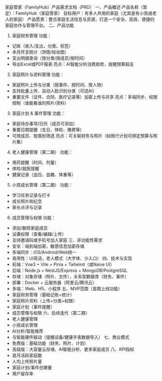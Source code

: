 家庭管家（FamilyHub）产品需求文档（PRD）
一、产品概述
产品名称（暂定）：FamilyHub（家庭管家）
目标用户：有多人共用的家庭（尤其是有小孩或老人的家庭）
产品愿景：整合家庭生活信息与资源，打造一个安全、高效、便捷的家庭协作与管理平台。
二、产品功能
1. 家庭财务管理
功能：
- 记账（收入/支出，分类、标签）
- 本月开支统计（饼图/柱状图）
- 支出明细查询（按分类/按成员/按时间）
- 导出Excel或PDF报表
亮点：AI智能分析消费趋势，提醒预算超支
2. 家庭照片与资料管理
功能：
- 家庭照片上传与分类（按事件、按时间、按人物）
- 支持批量上传、自动人脸识别分类（可选AI）
- 重要文件（证件、合同、医疗记录等）加密上传与共享
亮点：多端同步、权限控制（谁能看谁的照片/资料）
3. 家庭计划 & 事件管理
功能：
- 家庭待办事项/日历（成员可添加）
- 重要日期提醒（生日、体检、缴费等）
- 可按成员、按类别筛选
亮点：可关联财务与照片（如旅行计划可绑定预算与照片集）
4. 老人健康管理（第二期）
功能：
- 用药提醒（时间、剂量）
- 体检/就医提醒
- 健康记录（血压、血糖、体重等）
5. 小孩成长管理（第二期）
功能：
- 学习任务记录与打卡
- 成长照片和纪念
- 家长点评与记录
6. 成员管理与权限
功能：
- 添加/删除家庭成员
- 设置权限（查看/编辑/上传）
- 支持邀请码或手机号加入家庭
三、非功能性需求
- 安全：端到端加密，敏感信息加密存储
- 多端同步：iOS/Android/Web统一
- 易用性：UI简洁，老人模式（大字体、少入口）
四、技术与实现
- 前端：Vue3 + Vite + Pinia + Tailwind（或Naive UI）
- 后端：Node.js + NestJS/Express + MongoDB/PostgreSQL
- 存储：对象存储（照片、文件），关系型数据库（财务、事件）
- 部署：Docker + 云服务器（阿里云/腾讯云）
- 多端：Web、H5、小程序
五、MVP范围（首期上线功能）
- 家庭财务管理（基础记账+统计）
- 家庭照片资料（上传+分类+权限）
- 家庭计划（事件提醒）
- 成员管理与权限
六、后续迭代（第二期）
- 老人健康管理
- 小孩成长管理
- AI分析/智能推荐
- 与智能硬件联动（提醒设备/健康手表数据导入）
七、商业模式
- 免费版：基础功能（财务、照片、计划）
- 高级版：大容量云存储、AI智能分析、更多家庭成员
八、KPI指标
- 首月活跃家庭数
- 人均上传照片量
- 家庭计划/事件创建量
- 用户留存率
